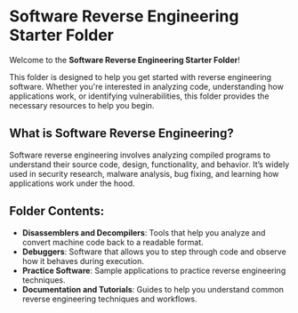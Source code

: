 # Software Reverse Engineering Starter Folder

Welcome to the **Software Reverse Engineering Starter Folder**!

This folder is designed to help you get started with reverse engineering software. Whether you're interested in analyzing code, understanding how applications work, or identifying vulnerabilities, this folder provides the necessary resources to help you begin.

## What is Software Reverse Engineering?

Software reverse engineering involves analyzing compiled programs to understand their source code, design, functionality, and behavior. It’s widely used in security research, malware analysis, bug fixing, and learning how applications work under the hood.

## Folder Contents:

- **Disassemblers and Decompilers**: Tools that help you analyze and convert machine code back to a readable format.
- **Debuggers**: Software that allows you to step through code and observe how it behaves during execution.
- **Practice Software**: Sample applications to practice reverse engineering techniques.
- **Documentation and Tutorials**: Guides to help you understand common reverse engineering techniques and workflows.


